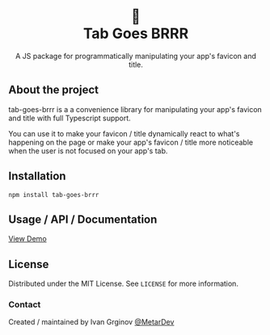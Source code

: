 
<h1 align="center">
	😬</br>
	Tab Goes BRRR
	</h1>
<p align="center">
A JS package for programmatically manipulating your app's favicon and title.
</p>

## About the project

tab-goes-brrr is a a convenience library for manipulating your app's favicon and title with full Typescript support.

You can use it to make your favicon / title dynamically react to what's happening on the page or make your app's favicon / title more noticeable when the user is not focused on your app's tab.

## Installation

```
npm install tab-goes-brrr
```

## Usage / API / Documentation

[View Demo](https://annoyingfavicon.com)

## License

Distributed under the MIT License. See `LICENSE` for more information.

### Contact

Created / maintained by Ivan Grginov [@MetarDev](https://twitter.com/MetarDev)

